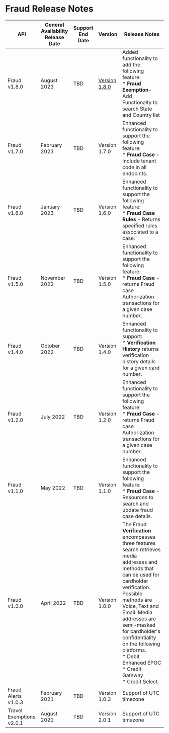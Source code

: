 # Fraud Release Notes
| API                      | General Availability Release Date | Support End Date | Version       | Release Notes                                                                                                                                                                                                                                                                                                                          |
|--------------------------|-----------------------------------|------------------|---------------|----------------------------------------------------------------------------------------------------------------------------------------------------------------------------------------------------------------------------------------------------------------------------------------------------------------------------------------|
| Fraud v1.8.0             | August 2023                       | TBD              | [Version 1.8.0](../api/?type=post&path=/cs/fraud/v1/cases/&version=api) | Added functionality to add the following feature:  <br> * **Fraud Exemption**- Add Functionalty to search State and Country list                                                                                                                                                                                                                  |
| Fraud v1.7.0             | February 2023                     | TBD              | Version 1.7.0 | Enhanced functionality to support the following feature:  <br> * **Fraud Case** - Include tenant code in all endpoints.                                                                                                                                                                                                                           |
| Fraud v1.6.0             | January 2023                      | TBD              | Version 1.6.0 | Enhanced functionality to support the following feature:  <br> * **Fraud Case Rules** - Returns specified rules associated to a case.                                                                                                                                                                                                             |
| Fraud v1.5.0             | November 2022                     | TBD              | Version 1.5.0 | Enhanced functionality to support the following feature:  <br> * **Fraud Case** - returns Fraud case Authorization transactions for a given case number.                                                                                                                                                                                          |
| Fraud v1.4.0             | October 2022                      | TBD              | Version 1.4.0 | Enhanced functionality to support: <br> *  **Verification History** returns verification history details for a given card number.                                                                                                                                                                                                                 |
| Fraud v1.2.0             | July 2022                         | TBD              | Version 1.2.0 | Enhanced functionality to support the following feature:  <br> * **Fraud Case** - returns Fraud case Authorization transactions for a given case number.                                                                                                                                                                                          |
| Fraud v1.1.0             | May 2022                          | TBD              | Version 1.1.0 | Enhanced functionality to support the following feature:  <br> * **Fraud Case** - Resources to search and update fraud case details.                                                                                                                                                                                                              |
| Fraud v1.0.0             | April 2022                        | TBD              | Version 1.0.0 | The Fraud **Verification** encompasses three features search retrieves media addresses and methods that can be used for cardholder verification. Possible methods are Voice, Text and Email. Media addresses are semi-masked for cardholder's confidentiality on the following platforms. <br> * Debit Enhanced EPOC <br> * Credit Gateway <br> * Credit Select |
| Fraud Alerts v1.0.3      | February 2021                     | TBD              | Version 1.0.3 | Support of UTC timezone                                                                                                                                                                                                                                                                                                                |
| Travel Exemptions v2.0.1 | August 2021                       | TBD              | Version 2.0.1 | Support of UTC timezone                                                                                                                                                                                                                                                                                                                |
